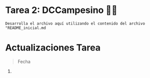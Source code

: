 # Tarea 2: DCCampesino 🌻🧟

```Desarrolla el archivo aquí utilizando el contenido del archivo "README_inicial.md```

# Actualizaciones Tarea

> Fecha
1.
